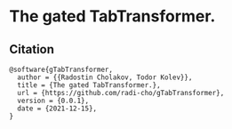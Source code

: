 # The gated TabTransformer.

## Citation

```
@software{gTabTransformer,
  author = {{Radostin Cholakov, Todor Kolev}},
  title = {The gated TabTransformer.},
  url = {https://github.com/radi-cho/gTabTransformer},
  version = {0.0.1},
  date = {2021-12-15},
}
```